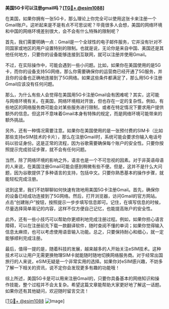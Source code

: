 **美国5G卡可以注册gmail吗？[[TG💪+ @esim1088](https://t.me/s/esim1088)]**

在美国，如果你拥有一张5G卡，那么理论上你完全可以使用这张卡来注册一个Gmail账户。这听起来是不是有点不可思议呢？毕竟很多人会想，美国的网络环境和中国的网络环境差别很大，会不会有什么特殊的限制呢？

首先，我们需要明确一点：Gmail是一个全球性的电子邮件服务，它并没有针对不同国家或地区的用户设置特别的限制。也就是说，无论你是来自中国、美国还是其他任何地方，只要你的设备能够连接到互联网，就可以注册并使用Gmail。

不过，在实际操作中，可能会遇到一些小问题。比如，如果你在美国使用的是5G卡，而你的设备支持5G网络，那么你需要确保你的运营商已经开通了5G服务，并且你的设备也正确地连接到了5G网络。如果这些条件都满足了，那么用5G卡注册Gmail应该没有任何问题。

那么，为什么有些人会觉得在美国用5G卡注册Gmail会有困难呢？其实，这可能与网络环境有关。在美国，网络环境相对开放，但也存在一定的复杂性。例如，有些地区的网络服务商可能会对某些服务进行限制，或者在特定情况下要求用户提供额外的信息。但这并不意味着Gmail本身有特殊的规定，而是网络环境可能带来的额外挑战。

另外，还有一种情况需要注意。如果你在美国使用的是一张预付费的SIM卡（比如那些支持eSIM技术的卡片），那么在注册Gmail时，系统可能会要求你输入电话号码以验证身份。这是正常的流程，因为谷歌需要确保每个账户的安全性。只要你按照提示完成验证步骤，就不会有任何问题。

当然，除了网络环境的影响之外，语言也是一个不可忽视的因素。对于非英语母语的人来说，在美国注册Gmail可能会感到稍微有些不便。但是，这并不是什么大问题，因为谷歌提供了多种语言的支持，包括中文。只要你熟悉基本的操作步骤，就能轻松完成注册。

说到这里，我们不妨聊聊如何快速有效地用美国5G卡注册Gmail。首先，确保你的设备已经成功连接到了5G网络。然后，打开浏览器，访问Gmail的官方网站。点击“创建账户”按钮，按照提示一步步填写信息即可。记住，在填写信息的时候，尽量选择简单易记的内容，这样不仅方便自己记忆，也能提高账户的安全性。

此外，还有一些小技巧可以帮助你更顺利地完成注册过程。例如，如果你担心语言障碍，可以在注册前先下载一款翻译软件，随时查阅不懂的单词；如果你觉得输入信息太麻烦，也可以考虑使用语音输入功能。总之，只要保持耐心和细心，就一定能够顺利完成注册。

最后，值得一提的是，随着科技的发展，越来越多的人开始关注eSIM技术。这种技术可以让用户无需更换物理SIM卡就能随时随地切换网络服务商。对于经常出国旅行的人来说，eSIM无疑是一个非常实用的选择。如果你对eSIM感兴趣，不妨多了解一下相关的资讯，说不定你会发现更多有趣的功能哦！

综上所述，美国5G卡是可以用来注册Gmail的，只要你具备基本的网络知识和操作技能，整个过程并不会太复杂。希望这篇文章能帮助大家更好地了解这一话题。如果你还有其他疑问，欢迎随时留言交流！

[[TG💪+ @esim1088](https://t.me/s/esim1088) ![Image](https://i.postimg.cc/4NQfJmqS/Snipaste-2025-05-13-00-14-12.png)]